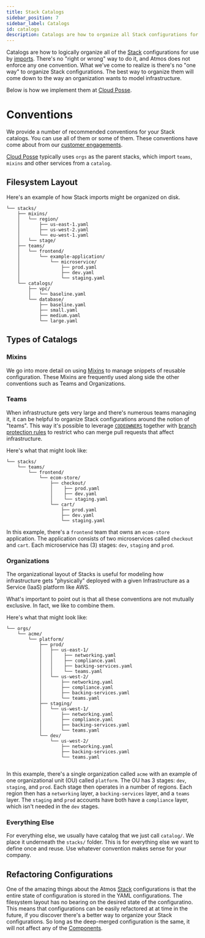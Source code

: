 ```yaml
---
title: Stack Catalogs
sidebar_position: 7
sidebar_label: Catalogs
id: catalogs
description: Catalogs are how to organize all Stack configurations for easy imports. 
---
```


Catalogs are how to logically organize all of the [Stack](/core-concepts/stacks) configurations for use by [imports](/core-concepts/stacks/imports). There's no "right or wrong" way to do it, and Atmos does not enforce any one convention.  What we've come to realize is there's no "one way" to organize Stack configurations. The best way to organize them will come down to the way an organization wants to model infrastructure.

Below is how we implement them at [Cloud Posse](https://cloudposse.com).


# Conventions

We provide a number of recommended conventions for your Stack catalogs. You can use all of them or some of them. These conventions have come about from our [customer engagements](https://cloudposse.com/services).

[Cloud Posse](https://cloudposse.com) typically uses `orgs` as the parent stacks, which import `teams`, `mixins` and other services from a `catalog`.

## Filesystem Layout

Here's an example of how Stack imports might be organized on disk.

```console
└── stacks/
    ├── mixins/
    │   └── region/
    │       ├── us-east-1.yaml
    │       ├── us-west-2.yaml
    │       └── eu-west-1.yaml    
    │   └── stage/
    ├── teams/
    │   └── frontend/
    │       └── example-application/
    │           └── microservice/
    │               ├── prod.yaml
    │               ├── dev.yaml
    │               └── staging.yaml
    └── catalogs/
        ├── vpc/
        │   └── baseline.yaml
        └── database/
            ├── baseline.yaml
            ├── small.yaml
            ├── medium.yaml
            └── large.yaml
```

## Types of Catalogs


### Mixins

We go into more detail on using [Mixins](/core-concepts/stacks/mixins) to manage snippets of reusable configuration. These Mixins are frequently used along side the other conventions such as Teams and Organizations.

### Teams

When infrastructure gets very large and there's numerous teams managing it, it can be helpful to organize Stack configurations around the notion of "teams". This way it's possible to leverage [`CODEOWNERS`](https://docs.github.com/en/repositories/managing-your-repositorys-settings-and-features/customizing-your-repository/about-code-owners) together with [branch protection rules](https://docs.github.com/en/repositories/configuring-branches-and-merges-in-your-repository/defining-the-mergeability-of-pull-requests/about-protected-branches#require-pull-request-reviews-before-merging) to restrict who can merge pull requests that affect infrastructure.

Here's what that might look like:
```console
└── stacks/
    └── teams/
        └── frontend/
            └── ecom-store/
                ├── checkout/
                │    ├── prod.yaml
                │    ├── dev.yaml
                │    └── staging.yaml
                └── cart/
                    ├── prod.yaml
                    ├── dev.yaml
                    └── staging.yaml
```

In this example, there's a `frontend` team that owns an `ecom-store` application. The application consists of two microservices called `checkout` and `cart`. Each microservice has (3) stages: `dev`, `staging` and `prod`.

### Organizations

The organizational layout of Stacks is useful for modeling how infrastructure gets "physically" deployed with a given Infrastructure as a Service (IaaS) platform like AWS.

What's important to point out is that all these conventions are not mutually exclusive. In fact, we like to combine them.

Here's what that might look like:
```console
└── orgs/
    └── acme/
        └── platform/
            ├── prod/
            │   ├── us-east-1/
            │   │    ├── networking.yaml
            │   │    ├── compliance.yaml
            │   │    ├── backing-services.yaml
            │   │    └── teams.yaml
            │   └── us-west-2/
            │       ├── networking.yaml
            │       ├── compliance.yaml                        
            │       ├── backing-services.yaml
            │       └── teams.yaml
            ├── staging/
            │   └── us-west-1/
            │       ├── networking.yaml
            │       ├── compliance.yaml   
            │       ├── backing-services.yaml
            │       └── teams.yaml
            └── dev/
                └── us-west-2/
                    ├── networking.yaml
                    ├── backing-services.yaml
                    └── teams.yaml                  
                 
```

In this example, there's a single organization called `acme` with an example of one organizational unit (OU) called `platform`. The OU has 3 stages: `dev`, `staging`, and `prod`. Each stage then operates in a number of regions. Each region then has a `networking` layer, a `backing-services` layer, and a `teams` layer. The `staging` and `prod` accounts have both have a `compliance` layer, which isn't needed in the `dev` stages.

### Everything Else

For everything else, we usually have catalog that we just call `catalog/`. We place it underneath the `stacks/` folder. This is for everything else we want to define once and reuse. Use whatever convention makes sense for your company.

## Refactoring Configurations

One of the amazing things about the Atmos [Stack](/core-concepts/stacks) configurations is that the entire state of configuration is stored in the YAML configurations. The filesystem layout has no bearing on the desired state of the configuratino. This means that configurations can be easily refactored at at time in the future, if you discover there's a better way to organize your Stack configurations. So long as the deep-merged configuration is the same, it will not affect any of the [Components](/core-concepts/components).
